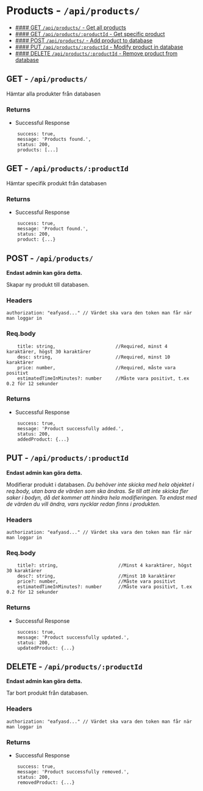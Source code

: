 # Products - `/api/products/`

* [#### GET    `/api/products/`                           - Get all products](https://github.com/Jaerker/AirBeanz-API-individual/blob/main/documentation/productDocumentation.md#get---apiproducts)
* [#### GET    `/api/products/:productId`                 - Get specific product](https://github.com/Jaerker/AirBeanz-API-individual/blob/main/documentation/productDocumentation.md#get---apiproductsproductid)
* [#### POST   `/api/products/`                           - Add product to database](https://github.com/Jaerker/AirBeanz-API-individual/blob/main/documentation/productDocumentation.md#post---apiproducts)
* [#### PUT    `/api/products/:productId`                 - Modify product in database](https://github.com/Jaerker/AirBeanz-API-individual/blob/main/documentation/productDocumentation.md#put---apiproductsproductid)
* [#### DELETE `/api/products/:productId`                 - Remove product from database](https://github.com/Jaerker/AirBeanz-API-individual/blob/main/documentation/productDocumentation.md#delete---apiproductsproductid)


## GET - `/api/products/`
Hämtar alla produkter från databasen

### Returns
* Successful Response
```
    success: true,
    message: 'Products found.',
    status: 200,
    products: [...]
```

## GET - `/api/products/:productId`

Hämtar specifik produkt från databasen

### Returns
* Successful Response
```
    success: true,
    message: 'Product found.',
    status: 200,
    product: {...}
```

## POST - `/api/products/`
**Endast admin kan göra detta.**

Skapar ny produkt till databasen. 

### Headers
```
authorization: "eafyasd..." // Värdet ska vara den token man får när man loggar in 
```

### Req.body
```
	title: string,                      //Required, minst 4 karaktärer, högst 30 karaktärer
    desc: string,                       //Required, minst 10 karaktärer
    price: number,                      //Required, måste vara positivt
    estimatedTimeInMinutes?: number     //Måste vara positivt, t.ex 0.2 för 12 sekunder
```

### Returns
* Successful Response
```
    success: true,
    message: 'Product successfully added.',
    status: 200,
    addedProduct: {...}
```

## PUT - `/api/products/:productId`
**Endast admin kan göra detta.**

Modifierar produkt i databasen. *Du behöver inte skicka med hela objektet i req.body, utan bara de värden som ska ändras. Se till att inte skicka fler saker i bodyn, då det kommer att hindra hela modifieringen. Ta endast med de värden du vill ändra, vars nycklar redan finns i produkten.*

### Headers
```
authorization: "eafyasd..." // Värdet ska vara den token man får när man loggar in 
```

### Req.body
```
	title?: string,                      //Minst 4 karaktärer, högst 30 karaktärer
    desc?: string,                       //Minst 10 karaktärer
    price?: number,                      //Måste vara positivt
    estimatedTimeInMinutes?: number      //Måste vara positivt, t.ex 0.2 för 12 sekunder
```
### Returns
* Successful Response
```
    success: true,
    message: 'Product successfully updated.',
    status: 200,
    updatedProduct: {...}
```

## DELETE - `/api/products/:productId`
**Endast admin kan göra detta.**

Tar bort produkt från databasen.

### Headers
```
authorization: "eafyasd..." // Värdet ska vara den token man får när man loggar in 
```

### Returns
* Successful Response
```
    success: true,
    message: 'Product successfully removed.',
    status: 200,
    removedProduct: {...}
```
